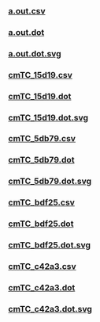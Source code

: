 ### [a.out.csv](a.out.csv)
### [a.out.dot](a.out.dot)
### [a.out.dot.svg](a.out.dot.svg)
### [cmTC_15d19.csv](cmTC_15d19.csv)
### [cmTC_15d19.dot](cmTC_15d19.dot)
### [cmTC_15d19.dot.svg](cmTC_15d19.dot.svg)
### [cmTC_5db79.csv](cmTC_5db79.csv)
### [cmTC_5db79.dot](cmTC_5db79.dot)
### [cmTC_5db79.dot.svg](cmTC_5db79.dot.svg)
### [cmTC_bdf25.csv](cmTC_bdf25.csv)
### [cmTC_bdf25.dot](cmTC_bdf25.dot)
### [cmTC_bdf25.dot.svg](cmTC_bdf25.dot.svg)
### [cmTC_c42a3.csv](cmTC_c42a3.csv)
### [cmTC_c42a3.dot](cmTC_c42a3.dot)
### [cmTC_c42a3.dot.svg](cmTC_c42a3.dot.svg)
